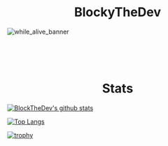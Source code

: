 <center><h1><b>BlockyTheDev</b></h1></center>

![while_alive_banner](https://raw.githubusercontent.com/BlockyTheDev/BlockyTheDev/master/while_alive_banner_2000_800.png)

</br>
</br>
</br>

<center><h1>Stats</h1></center>

[![BlockTheDev's github stats](https://github-readme-stats.vercel.app/api?username=BlockyTheDev&count_private=true&show_icons=true&theme=radical&show_owner=true)](https://github.com/mallowigi)


[![Top Langs](https://github-readme-stats.vercel.app/api/top-langs/?username=BlockyTheDev&theme=radical)](https://github.com/anuraghazra/github-readme-stats)


[![trophy](https://github-profile-trophy.vercel.app/?username=BlockyTheDev&theme=onedark)](https://github.com/ryo-ma/github-profile-trophy)

